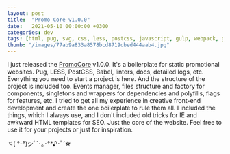 ```yaml
---
layout: post
title:  "Promo Core v1.0.0"
date:   2021-05-10 00:00:00 +0300
categories: dev
tags: [html, pug, svg, css, less, postcss, javascript, gulp, webpack, github]
thumb: "/images/77ab9a833a8578bcd8719dbed444aab4.jpg"
---
```


I just released the <a href='https://github.com/sfi0zy/promo-core'>PromoCore</a> v1.0.0. It's a boilerplate for static promotional websites. Pug, LESS, PostCSS, Babel, linters, docs, detailed logs, etc. Everything you need to start a project is here. And the structure of the project is included too. Events manager, files structure and factory for components, singletons and wrappers for dependencies and polyfills, flags for features, etc. I tried to get all my experience in creative front-end development and create the one boilerplate to rule them all. I included the things, which I always use, and I don't included old tricks for IE and awkward HTML templates for SEO. Just the core of the website. Feel free to use it for your projects or just for inspiration.

ヾ( °-°)シﾟ`･｡･°*♪･ﾟ’☆

